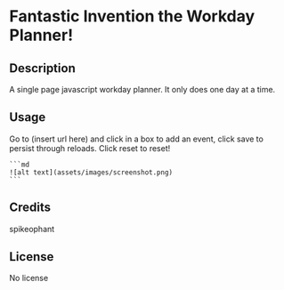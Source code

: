 # Fantastic Invention the Workday Planner!

## Description

A single page javascript workday planner.  It only does one day at a time. 


## Usage

Go to (insert url here) and click in a box to add an event, click save to persist through reloads.  Click reset to reset!

    ```md
    ![alt text](assets/images/screenshot.png)
    ```

## Credits

spikeophant

## License

No license

